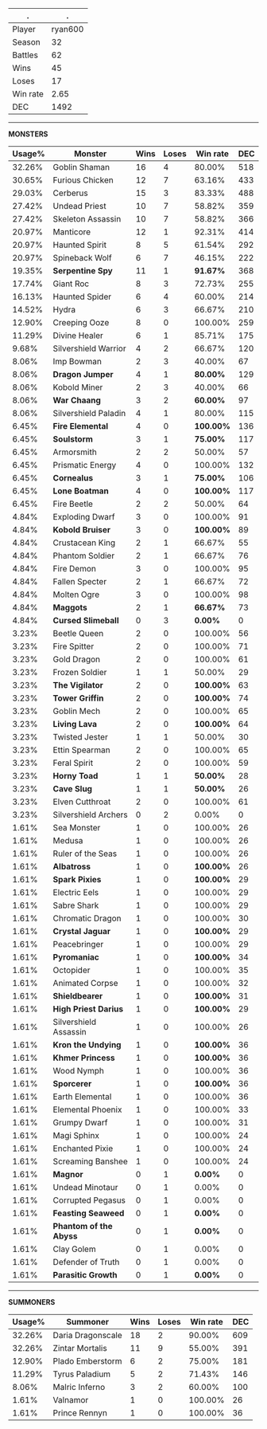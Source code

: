 .|.
|-|-
Player|ryan600
Season|32
Battles|62
Wins|45
Loses|17
Win rate|2.65
DEC|1492

---
**MONSTERS**

Usage%|Monster|Wins|Loses|Win rate|DEC|
-|-|-|-|-|-|
32.26%|Goblin Shaman|16|4|80.00%|518|
30.65%|Furious Chicken|12|7|63.16%|433|
29.03%|Cerberus|15|3|83.33%|488|
27.42%|Undead Priest|10|7|58.82%|359|
27.42%|Skeleton Assassin|10|7|58.82%|366|
20.97%|Manticore|12|1|92.31%|414|
20.97%|Haunted Spirit|8|5|61.54%|292|
20.97%|Spineback Wolf|6|7|46.15%|222|
19.35%|**Serpentine Spy**|11|1|**91.67%**|368|
17.74%|Giant Roc|8|3|72.73%|255|
16.13%|Haunted Spider|6|4|60.00%|214|
14.52%|Hydra|6|3|66.67%|210|
12.90%|Creeping Ooze|8|0|100.00%|259|
11.29%|Divine Healer|6|1|85.71%|175|
9.68%|Silvershield Warrior|4|2|66.67%|120|
8.06%|Imp Bowman|2|3|40.00%|67|
8.06%|**Dragon Jumper**|4|1|**80.00%**|129|
8.06%|Kobold Miner|2|3|40.00%|66|
8.06%|**War Chaang**|3|2|**60.00%**|97|
8.06%|Silvershield Paladin|4|1|80.00%|115|
6.45%|**Fire Elemental**|4|0|**100.00%**|136|
6.45%|**Soulstorm**|3|1|**75.00%**|117|
6.45%|Armorsmith|2|2|50.00%|57|
6.45%|Prismatic Energy|4|0|100.00%|132|
6.45%|**Cornealus**|3|1|**75.00%**|106|
6.45%|**Lone Boatman**|4|0|**100.00%**|117|
6.45%|Fire Beetle|2|2|50.00%|64|
4.84%|Exploding Dwarf|3|0|100.00%|91|
4.84%|**Kobold Bruiser**|3|0|**100.00%**|89|
4.84%|Crustacean King|2|1|66.67%|55|
4.84%|Phantom Soldier|2|1|66.67%|76|
4.84%|Fire Demon|3|0|100.00%|95|
4.84%|Fallen Specter|2|1|66.67%|72|
4.84%|Molten Ogre|3|0|100.00%|98|
4.84%|**Maggots**|2|1|**66.67%**|73|
4.84%|**Cursed Slimeball**|0|3|**0.00%**|0|
3.23%|Beetle Queen|2|0|100.00%|56|
3.23%|Fire Spitter|2|0|100.00%|71|
3.23%|Gold Dragon|2|0|100.00%|61|
3.23%|Frozen Soldier|1|1|50.00%|29|
3.23%|**The Vigilator**|2|0|**100.00%**|63|
3.23%|**Tower Griffin**|2|0|**100.00%**|74|
3.23%|Goblin Mech|2|0|100.00%|65|
3.23%|**Living Lava**|2|0|**100.00%**|64|
3.23%|Twisted Jester|1|1|50.00%|30|
3.23%|Ettin Spearman|2|0|100.00%|65|
3.23%|Feral Spirit|2|0|100.00%|59|
3.23%|**Horny Toad**|1|1|**50.00%**|28|
3.23%|**Cave Slug**|1|1|**50.00%**|26|
3.23%|Elven Cutthroat|2|0|100.00%|61|
3.23%|Silvershield Archers|0|2|0.00%|0|
1.61%|Sea Monster|1|0|100.00%|26|
1.61%|Medusa|1|0|100.00%|26|
1.61%|Ruler of the Seas|1|0|100.00%|26|
1.61%|**Albatross**|1|0|**100.00%**|26|
1.61%|**Spark Pixies**|1|0|**100.00%**|29|
1.61%|Electric Eels|1|0|100.00%|29|
1.61%|Sabre Shark|1|0|100.00%|29|
1.61%|Chromatic Dragon|1|0|100.00%|30|
1.61%|**Crystal Jaguar**|1|0|**100.00%**|29|
1.61%|Peacebringer|1|0|100.00%|29|
1.61%|**Pyromaniac**|1|0|**100.00%**|34|
1.61%|Octopider|1|0|100.00%|35|
1.61%|Animated Corpse|1|0|100.00%|32|
1.61%|**Shieldbearer**|1|0|**100.00%**|31|
1.61%|**High Priest Darius**|1|0|**100.00%**|29|
1.61%|Silvershield Assassin|1|0|100.00%|26|
1.61%|**Kron the Undying**|1|0|**100.00%**|36|
1.61%|**Khmer Princess**|1|0|**100.00%**|36|
1.61%|Wood Nymph|1|0|100.00%|36|
1.61%|**Sporcerer**|1|0|**100.00%**|36|
1.61%|Earth Elemental|1|0|100.00%|36|
1.61%|Elemental Phoenix|1|0|100.00%|33|
1.61%|Grumpy Dwarf|1|0|100.00%|31|
1.61%|Magi Sphinx|1|0|100.00%|24|
1.61%|Enchanted Pixie|1|0|100.00%|24|
1.61%|Screaming Banshee|1|0|100.00%|24|
1.61%|**Magnor**|0|1|**0.00%**|0|
1.61%|Undead Minotaur|0|1|0.00%|0|
1.61%|Corrupted Pegasus|0|1|0.00%|0|
1.61%|**Feasting Seaweed**|0|1|**0.00%**|0|
1.61%|**Phantom of the Abyss**|0|1|**0.00%**|0|
1.61%|Clay Golem|0|1|0.00%|0|
1.61%|Defender of Truth|0|1|0.00%|0|
1.61%|**Parasitic Growth**|0|1|**0.00%**|0|

---
**SUMMONERS**

Usage%|Summoner|Wins|Loses|Win rate|DEC|
-|-|-|-|-|-|
32.26%|Daria Dragonscale|18|2|90.00%|609|
32.26%|Zintar Mortalis|11|9|55.00%|391|
12.90%|Plado Emberstorm|6|2|75.00%|181|
11.29%|Tyrus Paladium|5|2|71.43%|146|
8.06%|Malric Inferno|3|2|60.00%|100|
1.61%|Valnamor|1|0|100.00%|26|
1.61%|Prince Rennyn|1|0|100.00%|36|
